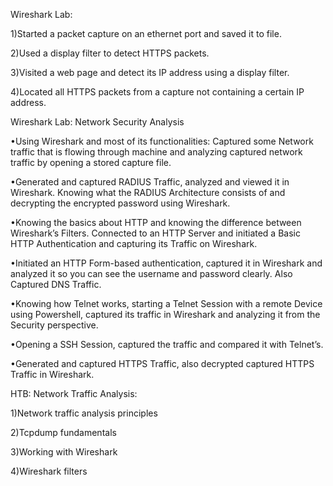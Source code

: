 Wireshark Lab:

1)Started a packet capture on an ethernet port and saved it to file.

2)Used a display filter to detect HTTPS packets.

3)Visited a web page and detect its IP address using a display filter.

4)Located all HTTPS packets from a capture not containing a certain IP address.


Wireshark Lab: Network Security Analysis

•Using Wireshark and most of its functionalities: Captured some Network traffic that is flowing through machine and analyzing captured network traffic by opening a stored capture file.

•Generated and captured RADIUS Traffic, analyzed and viewed it in Wireshark. Knowing what the RADIUS Architecture consists of and decrypting the encrypted password using Wireshark.

•Knowing the basics about HTTP and knowing the difference between Wireshark’s Filters. Connected to an HTTP Server and initiated a Basic HTTP Authentication and capturing its Traffic on Wireshark.

•Initiated an HTTP Form-based authentication, captured it in Wireshark and analyzed it so you can see the username and password clearly. Also Captured DNS Traffic.

•Knowing how Telnet works, starting a Telnet Session with a remote Device using Powershell, captured its traffic in Wireshark and analyzing it from the Security perspective.

•Opening a SSH Session, captured the traffic and compared it with Telnet’s.

•Generated and captured HTTPS Traffic, also decrypted captured HTTPS Traffic in Wireshark.


HTB: Network Traffic Analysis:

1)Network traffic analysis principles

2)Tcpdump fundamentals

3)Working with Wireshark

4)Wireshark filters
